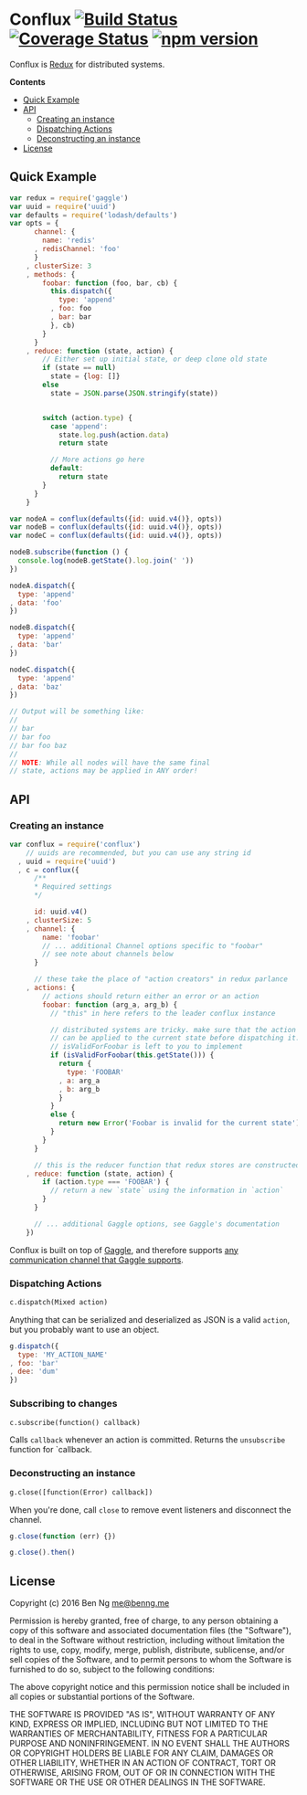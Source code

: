 # Conflux [![Build Status](https://img.shields.io/circleci/project/ben-ng/conflux/master.svg)](https://circleci.com/gh/ben-ng/conflux/tree/master) [![Coverage Status](https://img.shields.io/coveralls/ben-ng/conflux/master.svg)](https://coveralls.io/github/ben-ng/conflux?branch=master) [![npm version](https://img.shields.io/npm/v/conflux.svg)](https://www.npmjs.com/package/conflux)

Conflux is [Redux](https://github.com/rackt/redux) for distributed systems.

<!-- START doctoc generated TOC please keep comment here to allow auto update -->
<!-- DON'T EDIT THIS SECTION, INSTEAD RE-RUN doctoc TO UPDATE -->
**Contents**

- [Quick Example](#quick-example)
- [API](#api)
  - [Creating an instance](#creating-an-instance)
  - [Dispatching Actions](#dispatching-actions)
  - [Deconstructing an instance](#deconstructing-an-instance)
- [License](#license)

<!-- END doctoc generated TOC please keep comment here to allow auto update -->

## Quick Example

```js
var redux = require('gaggle')
var uuid = require('uuid')
var defaults = require('lodash/defaults')
var opts = {
      channel: {
        name: 'redis'
      , redisChannel: 'foo'
      }
    , clusterSize: 3
    , methods: {
        foobar: function (foo, bar, cb) {
          this.dispatch({
            type: 'append'
          , foo: foo
          , bar: bar
          }, cb)
        }
      }
    , reduce: function (state, action) {
        // Either set up initial state, or deep clone old state
        if (state == null)
          state = {log: []}
        else
          state = JSON.parse(JSON.stringify(state))


        switch (action.type) {
          case 'append':
            state.log.push(action.data)
            return state

          // More actions go here
          default:
            return state
        }
      }
    }

var nodeA = conflux(defaults({id: uuid.v4()}, opts))
var nodeB = conflux(defaults({id: uuid.v4()}, opts))
var nodeC = conflux(defaults({id: uuid.v4()}, opts))

nodeB.subscribe(function () {
  console.log(nodeB.getState().log.join(' '))
})

nodeA.dispatch({
  type: 'append'
, data: 'foo'
})

nodeB.dispatch({
  type: 'append'
, data: 'bar'
})

nodeC.dispatch({
  type: 'append'
, data: 'baz'
})

// Output will be something like:
//
// bar
// bar foo
// bar foo baz
//
// NOTE: While all nodes will have the same final
// state, actions may be applied in ANY order!
```

## API

### Creating an instance

```js
var conflux = require('conflux')
    // uuids are recommended, but you can use any string id
  , uuid = require('uuid')
  , c = conflux({
      /**
      * Required settings
      */

      id: uuid.v4()
    , clusterSize: 5
    , channel: {
        name: 'foobar'
        // ... additional Channel options specific to "foobar"
        // see note about channels below
      }

      // these take the place of "action creators" in redux parlance
    , actions: {
        // actions should return either an error or an action
        foobar: function (arg_a, arg_b) {
          // "this" in here refers to the leader conflux instance

          // distributed systems are tricky. make sure that the action
          // can be applied to the current state before dispatching it.
          // isValidForFoobar is left to you to implement
          if (isValidForFoobar(this.getState())) {
            return {
              type: 'FOOBAR'
            , a: arg_a
            , b: arg_b
            }
          }
          else {
            return new Error('Foobar is invalid for the current state')
          }
        }
      }

      // this is the reducer function that redux stores are constructed with
    , reduce: function (state, action) {
        if (action.type === 'FOOBAR') {
          // return a new `state` using the information in `action`
        }
      }

      // ... additional Gaggle options, see Gaggle's documentation
    })
```

Conflux is built on top of [Gaggle](https://github.com/ben-ng/gaggle), and therefore supports [any communication channel that Gaggle supports](https://github.com/ben-ng/gaggle#channels).

### Dispatching Actions

```txt
c.dispatch(Mixed action)
```

Anything that can be serialized and deserialized as JSON is a valid `action`, but you probably want to use an object.

```js
g.dispatch({
  type: 'MY_ACTION_NAME'
, foo: 'bar'
, dee: 'dum'
})
```

### Subscribing to changes

```txt
c.subscribe(function() callback)
```

Calls `callback` whenever an action is committed. Returns the `unsubscribe` function for `callback.

### Deconstructing an instance

```txt
g.close([function(Error) callback])
```

When you're done, call `close` to remove event listeners and disconnect the channel.

```js
g.close(function (err) {})

g.close().then()
```

## License

Copyright (c) 2016 Ben Ng <me@benng.me>

Permission is hereby granted, free of charge, to any person obtaining a copy of this software and associated documentation files (the "Software"), to deal in the Software without restriction, including without limitation the rights to use, copy, modify, merge, publish, distribute, sublicense, and/or sell copies of the Software, and to permit persons to whom the Software is furnished to do so, subject to the following conditions:

The above copyright notice and this permission notice shall be included in all copies or substantial portions of the Software.

THE SOFTWARE IS PROVIDED "AS IS", WITHOUT WARRANTY OF ANY KIND, EXPRESS OR IMPLIED, INCLUDING BUT NOT LIMITED TO THE WARRANTIES OF MERCHANTABILITY, FITNESS FOR A PARTICULAR PURPOSE AND NONINFRINGEMENT. IN NO EVENT SHALL THE AUTHORS OR COPYRIGHT HOLDERS BE LIABLE FOR ANY CLAIM, DAMAGES OR OTHER LIABILITY, WHETHER IN AN ACTION OF CONTRACT, TORT OR OTHERWISE, ARISING FROM, OUT OF OR IN CONNECTION WITH THE SOFTWARE OR THE USE OR OTHER DEALINGS IN THE SOFTWARE.
